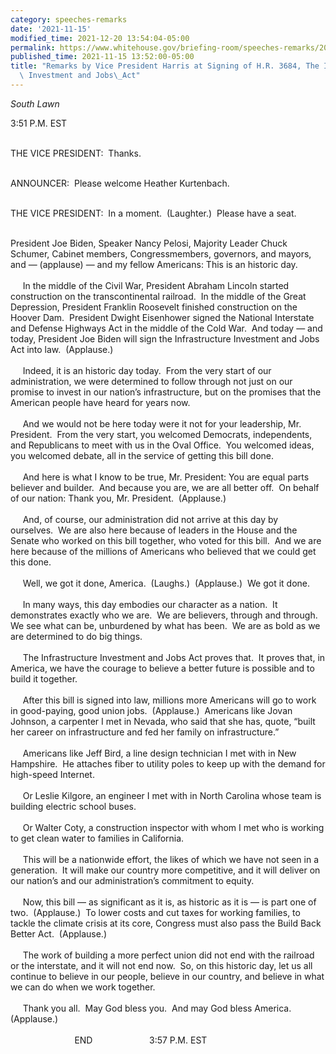 ```yaml
---
category: speeches-remarks
date: '2021-11-15'
modified_time: 2021-12-20 13:54:04-05:00
permalink: https://www.whitehouse.gov/briefing-room/speeches-remarks/2021/11/15/remarks-by-vice-president-harris-at-signing-of-h-r-3684-the-infrastructure-investment-and-jobs-act/
published_time: 2021-11-15 13:52:00-05:00
title: "Remarks by Vice President Harris at Signing of H.R. 3684, The Infrastructure\
  \ Investment and Jobs\_Act"
---
```

 
*South Lawn*

3:51 P.M. EST  
    

THE VICE PRESIDENT:  Thanks.  
 

ANNOUNCER:  Please welcome Heather Kurtenbach.  
 

THE VICE PRESIDENT:  In a moment.  (Laughter.)  Please have a seat.  
 

President Joe Biden, Speaker Nancy Pelosi, Majority Leader Chuck
Schumer, Cabinet members, Congressmembers, governors, and mayors, and —
(applause) — and my fellow Americans: This is an historic day.    
   
     In the middle of the Civil War, President Abraham Lincoln started
construction on the transcontinental railroad.  In the middle of the
Great Depression, President Franklin Roosevelt finished construction on
the Hoover Dam.  President Dwight Eisenhower signed the National
Interstate and Defense Highways Act in the middle of the Cold War.  And
today — and today, President Joe Biden will sign the Infrastructure
Investment and Jobs Act into law.  (Applause.)  
   
     Indeed, it is an historic day today.  From the very start of our
administration, we were determined to follow through not just on our
promise to invest in our nation’s infrastructure, but on the promises
that the American people have heard for years now.    
   
     And we would not be here today were it not for your leadership, Mr.
President.  From the very start, you welcomed Democrats, independents,
and Republicans to meet with us in the Oval Office.  You welcomed ideas,
you welcomed debate, all in the service of getting this bill done.  
   
     And here is what I know to be true, Mr. President: You are equal
parts believer and builder.  And because you are, we are all better
off.  On behalf of our nation: Thank you, Mr. President.  (Applause.)  
   
     And, of course, our administration did not arrive at this day by
ourselves.  We are also here because of leaders in the House and the
Senate who worked on this bill together, who voted for this bill.  And
we are here because of the millions of Americans who believed that we
could get this done.    
   
     Well, we got it done, America.  (Laughs.)  (Applause.)  We got it
done.  
   
     In many ways, this day embodies our character as a nation.  It
demonstrates exactly who we are.  We are believers, through and
through.  We see what can be, unburdened by what has been.  We are as
bold as we are determined to do big things.  
   
     The Infrastructure Investment and Jobs Act proves that.  It proves
that, in America, we have the courage to believe a better future is
possible and to build it together.  
   
     After this bill is signed into law, millions more Americans will go
to work in good-paying, good union jobs.  (Applause.)  Americans like
Jovan Johnson, a carpenter I met in Nevada, who said that she has,
quote, “built her career on infrastructure and fed her family on
infrastructure.”    
   
     Americans like Jeff Bird, a line design technician I met with in
New Hampshire.  He attaches fiber to utility poles to keep up with the
demand for high-speed Internet.  
   
     Or Leslie Kilgore, an engineer I met with in North Carolina whose
team is building electric school buses.  
   
     Or Walter Coty, a construction inspector with whom I met who is
working to get clean water to families in California.    
   
     This will be a nationwide effort, the likes of which we have not
seen in a generation.  It will make our country more competitive, and it
will deliver on our nation’s and our administration’s commitment to
equity.  
   
     Now, this bill — as significant as it is, as historic as it is — is
part one of two.  (Applause.)  To lower costs and cut taxes for working
families, to tackle the climate crisis at its core, Congress must also
pass the Build Back Better Act.  (Applause.)  
   
     The work of building a more perfect union did not end with the
railroad or the interstate, and it will not end now.  So, on this
historic day, let us all continue to believe in our people, believe in
our country, and believe in what we can do when we work together.    
   
     Thank you all.  May God bless you.  And may God bless America. 
(Applause.)  
   
                          END                       3:57 P.M. EST
